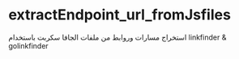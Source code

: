# extractEndpoint_url_fromJsfiles
استخراج مسارات وروابط من ملفات الجافا سكربت باستخدام linkfinder &amp; golinkfinder
